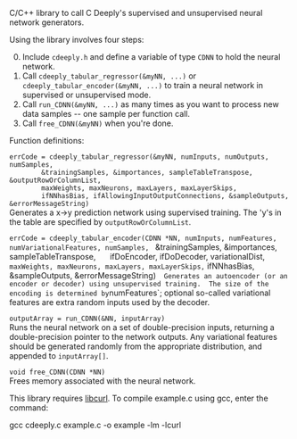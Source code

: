 C/C++ library to call C Deeply's supervised and unsupervised neural network generators.

Using the library involves four steps:

0) Include `cdeeply.h` and define a variable of type `CDNN` to hold the neural network.
1) Call `cdeeply_tabular_regressor(&myNN, ...)` or `cdeeply_tabular_encoder(&myNN, ...)` to train a neural network in supervised or unsupervised mode.
2) Call `run_CDNN(&myNN, ...)` as many times as you want to process new data samples -- one sample per function call.
3) Call `free_CDNN(&myNN)` when you're done.

Function definitions:

`errCode = cdeeply_tabular_regressor(&myNN, numInputs, numOutputs, numSamples,`  
`        &trainingSamples, &importances, sampleTableTranspose, &outputRowOrColumnList,`  
`        maxWeights, maxNeurons, maxLayers, maxLayerSkips,`  
`        ifNNhasBias, ifAllowingInputOutputConnections, &sampleOutputs, &errorMessageString)`  
Generates a x->y prediction network using supervised training.  The 'y's in the table are specified by `outputRowOrColumnList`.

`errCode = cdeeply_tabular_encoder(CDNN *NN, numInputs, numFeatures, numVariationalFeatures, numSamples,
`        &trainingSamples, &importances, sampleTableTranspose,`  
`        ifDoEncoder, ifDoDecoder, variationalDist,
`        maxWeights, maxNeurons, maxLayers, maxLayerSkips,
`        ifNNhasBias, &sampleOutputs, &errorMessageString)`  
Generates an autoencoder (or an encoder or decoder) using unsupervised training.  The size of the encoding is determined by `numFeatures`; optional so-called variational features are extra random inputs used by the decoder.

`outputArray = run_CDNN(&NN, inputArray)`  
Runs the neural network on a set of double-precision inputs, returning a double-precision pointer to the network outputs.  Any variational features should be generated randomly from the appropriate distribution, and appended to `inputArray[]`.

`void free_CDNN(CDNN *NN)`  
Frees memory associated with the neural network.

This library requires [libcurl](https://curl.se/libcurl/).  To compile example.c using gcc, enter the command:

gcc cdeeply.c example.c -o example -lm -lcurl
